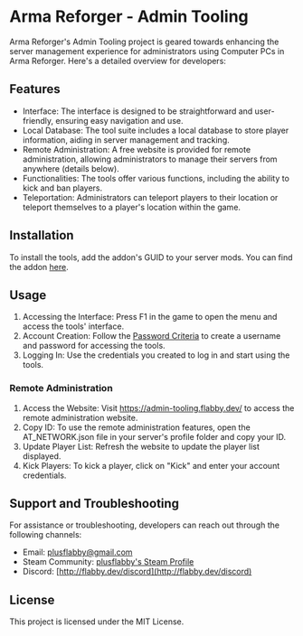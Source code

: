 # Arma Reforger - Admin Tooling

Arma Reforger's Admin Tooling project is geared towards enhancing the server management experience for administrators using Computer PCs in Arma Reforger. Here's a detailed overview for developers:

## Features

- Interface: The interface is designed to be straightforward and user-friendly, ensuring easy navigation and use.
- Local Database: The tool suite includes a local database to store player information, aiding in server management and tracking.
- Remote Administration: A free website is provided for remote administration, allowing administrators to manage their servers from anywhere (details below).
- Functionalities: The tools offer various functions, including the ability to kick and ban players.
- Teleportation: Administrators can teleport players to their location or teleport themselves to a player's location within the game.

## Installation

To install the tools, add the addon's GUID to your server mods. You can find the addon [here](https://reforger.armaplatform.com/workshop/5E6E6C1AB0DD9089-AdminTooling).

## Usage

1. Accessing the Interface: Press F1 in the game to open the menu and access the tools' interface.
2. Account Creation: Follow the [Password Criteria](https://github.com/plusflabby/effective-dollop/wiki/AT-Password(s)#password-criteria) to create a username and password for accessing the tools.
3. Logging In: Use the credentials you created to log in and start using the tools.

### Remote Administration

1. Access the Website: Visit https://admin-tooling.flabby.dev/ to access the remote administration website.
2. Copy ID: To use the remote administration features, open the AT_NETWORK.json file in your server's profile folder and copy your ID.
3. Update Player List: Refresh the website to update the player list displayed.
4. Kick Players: To kick a player, click on "Kick" and enter your account credentials.

## Support and Troubleshooting

For assistance or troubleshooting, developers can reach out through the following channels:

- Email: [plusflabby@gmail.com](mailto:plusflabby@gmail.com)
- Steam Community: [plusflabby's Steam Profile](https://steamcommunity.com/id/plusflabby)
- Discord: [http://flabby.dev/discord](http://flabby.dev/discord)

## License

This project is licensed under the MIT License.